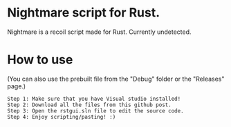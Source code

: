 # Nightmare script for Rust.
Nightmare is a recoil script made for Rust. Currently undetected.

# How to use
(You can also use the prebuilt file from the "Debug" folder or the "Releases" page.)
```
Step 1: Make sure that you have Visual studio installed!
Step 2: Download all the files from this github post.
Step 3: Open the rstgui.sln file to edit the source code.
Step 4: Enjoy scripting/pasting! :)
```
